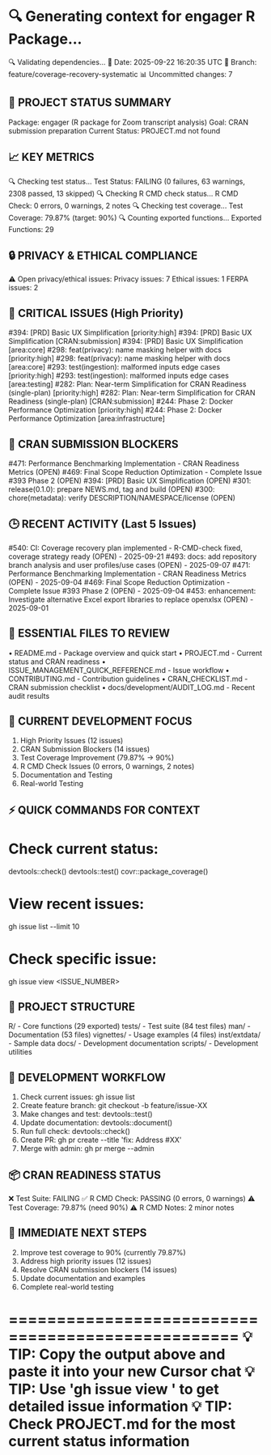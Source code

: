 🔍 Generating context for engager R Package...
==================================================
🔍 Validating dependencies...
📅 Date: 2025-09-22 16:20:35 UTC
🌿 Branch: feature/coverage-recovery-systematic
📊 Uncommitted changes: 7

🎯 PROJECT STATUS SUMMARY
------------------------
Package: engager (R package for Zoom transcript analysis)
Goal: CRAN submission preparation
Current Status: PROJECT.md not found

📈 KEY METRICS
-------------
🔍 Checking test status...
Test Status: FAILING (0 failures, 63 warnings, 2308 passed, 13 skipped)
🔍 Checking R CMD check status...
R CMD Check: 0 errors, 0 warnings, 2 notes
🔍 Checking test coverage...
Test Coverage: 79.87% (target: 90%)
🔍 Counting exported functions...
Exported Functions: 29

🔒 PRIVACY & ETHICAL COMPLIANCE
-----------------------------
⚠️  Open privacy/ethical issues:
   Privacy issues: 7
   Ethical issues: 1
   FERPA issues: 2

🚨 CRITICAL ISSUES (High Priority)
--------------------------------
#394: [PRD] Basic UX Simplification [priority:high]
#394: [PRD] Basic UX Simplification [CRAN:submission]
#394: [PRD] Basic UX Simplification [area:core]
#298: feat(privacy): name masking helper with docs [priority:high]
#298: feat(privacy): name masking helper with docs [area:core]
#293: test(ingestion): malformed inputs edge cases [priority:high]
#293: test(ingestion): malformed inputs edge cases [area:testing]
#282: Plan: Near-term Simplification for CRAN Readiness (single-plan) [priority:high]
#282: Plan: Near-term Simplification for CRAN Readiness (single-plan) [CRAN:submission]
#244: Phase 2: Docker Performance Optimization [priority:high]
#244: Phase 2: Docker Performance Optimization [area:infrastructure]

🎯 CRAN SUBMISSION BLOCKERS
--------------------------
#471: Performance Benchmarking Implementation - CRAN Readiness Metrics (OPEN)
#469: Final Scope Reduction Optimization - Complete Issue #393 Phase 2 (OPEN)
#394: [PRD] Basic UX Simplification (OPEN)
#301: release(0.1.0): prepare NEWS.md, tag and build (OPEN)
#300: chore(metadata): verify DESCRIPTION/NAMESPACE/license (OPEN)

🕒 RECENT ACTIVITY (Last 5 Issues)
--------------------------------
#540: CI: Coverage recovery plan implemented - R-CMD-check fixed, coverage strategy ready (OPEN) - 2025-09-21
#493: docs: add repository branch analysis and user profiles/use cases (OPEN) - 2025-09-07
#471: Performance Benchmarking Implementation - CRAN Readiness Metrics (OPEN) - 2025-09-04
#469: Final Scope Reduction Optimization - Complete Issue #393 Phase 2 (OPEN) - 2025-09-04
#453: enhancement: Investigate alternative Excel export libraries to replace openxlsx (OPEN) - 2025-09-01

📁 ESSENTIAL FILES TO REVIEW
---------------------------
• README.md - Package overview and quick start
• PROJECT.md - Current status and CRAN readiness
• ISSUE_MANAGEMENT_QUICK_REFERENCE.md - Issue workflow
• CONTRIBUTING.md - Contribution guidelines
• CRAN_CHECKLIST.md - CRAN submission checklist
• docs/development/AUDIT_LOG.md - Recent audit results

🎯 CURRENT DEVELOPMENT FOCUS
---------------------------
1. High Priority Issues (12 issues)
2. CRAN Submission Blockers (14 issues)
3. Test Coverage Improvement (79.87% → 90%)
4. R CMD Check Issues (0 errors, 0 warnings, 2 notes)
5. Documentation and Testing
6. Real-world Testing

⚡ QUICK COMMANDS FOR CONTEXT
---------------------------
# Check current status:
devtools::check()
devtools::test()
covr::package_coverage()

# View recent issues:
gh issue list --limit 10

# Check specific issue:
gh issue view <ISSUE_NUMBER>

📂 PROJECT STRUCTURE
-------------------
R/ - Core functions (29 exported)
tests/ - Test suite (84 test files)
man/ - Documentation (53 files)
vignettes/ - Usage examples (4 files)
inst/extdata/ - Sample data
docs/ - Development documentation
scripts/ - Development utilities

🔄 DEVELOPMENT WORKFLOW
---------------------
1. Check current issues: gh issue list
2. Create feature branch: git checkout -b feature/issue-XX
3. Make changes and test: devtools::test()
4. Update documentation: devtools::document()
5. Run full check: devtools::check()
6. Create PR: gh pr create --title 'fix: Address #XX'
7. Merge with admin: gh pr merge --admin

📦 CRAN READINESS STATUS
----------------------
❌ Test Suite: FAILING
✅ R CMD Check: PASSING (0 errors, 0 warnings)
⚠️  Test Coverage: 79.87% (need 90%)
⚠️  R CMD Notes: 2 minor notes

🎯 IMMEDIATE NEXT STEPS
---------------------
2. Improve test coverage to 90% (currently 79.87%)
3. Address high priority issues (12 issues)
4. Resolve CRAN submission blockers (14 issues)
5. Update documentation and examples
6. Complete real-world testing

==================================================
💡 TIP: Copy the output above and paste it into your new Cursor chat
💡 TIP: Use 'gh issue view <NUMBER>' to get detailed issue information
💡 TIP: Check PROJECT.md for the most current status information
==================================================
